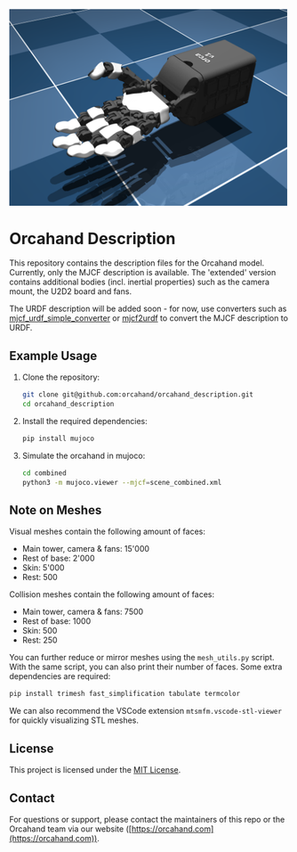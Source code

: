 <img src=".docs/orcahand.png" width="500">

# Orcahand Description

This repository contains the description files for the Orcahand model. Currently, only the MJCF description is available. The 'extended' version contains additional bodies (incl. inertial properties) such as the camera mount, the U2D2 board and fans.

The URDF description will be added soon - for now, use converters such as [mjcf_urdf_simple_converter](https://github.com/Yasu31/mjcf_urdf_simple_converter) or [mjcf2urdf](https://github.com/iory/mjcf2urdf) to convert the MJCF description to URDF.

## Example Usage
1. Clone the repository:
   ```bash
   git clone git@github.com:orcahand/orcahand_description.git
   cd orcahand_description
   ```
2. Install the required dependencies:
   ```bash
   pip install mujoco
   ```
3. Simulate the orcahand in mujoco:
   ```bash
   cd combined
   python3 -m mujoco.viewer --mjcf=scene_combined.xml
   ```

## Note on Meshes
Visual meshes contain the following amount of faces:
- Main tower, camera & fans: 15'000
- Rest of base: 2'000
- Skin: 5'000
- Rest: 500

Collision meshes contain the following amount of faces:
- Main tower, camera & fans: 7500
- Rest of base: 1000
- Skin: 500
- Rest: 250

You can further reduce or mirror meshes using the `mesh_utils.py` script. With the same script, you can also print their number of faces. Some extra dependencies are required:
```bash
pip install trimesh fast_simplification tabulate termcolor
```

We can also recommend the VSCode extension `mtsmfm.vscode-stl-viewer` for quickly visualizing STL meshes.

## License

This project is licensed under the [MIT License](LICENSE).

## Contact

For questions or support, please contact the maintainers of this repo or the Orcahand team via our website ([https://orcahand.com](https://orcahand.com)).
